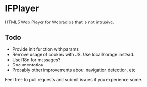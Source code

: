 # IFPlayer
HTML5 Web Player for Webradios that is not intrusive.

## Todo

- Provide init function with params
- Remove usage of cookies with JS. Use localStorage instead.
- Use i18n for messages?
- Documentation
- Probably other improvements about navigation detection, etc

Feel free to pull requests and submit issues if you experience some.
